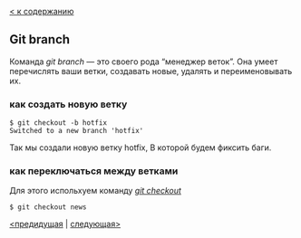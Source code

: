 [< к содержанию](./readme.md)

## **Git branch**

Команда *git branch* — это своего рода “менеджер веток”. Она умеет перечислять ваши ветки, создавать новые, удалять и переименовывать их.

### как создать новую ветку

```
$ git checkout -b hotfix
Switched to a new branch 'hotfix'
```
Так мы создали новую ветку hotfix, В которой будем фиксить баги.

### как переключаться между ветками

Для этого испольхуем команду *[git checkout](./checkout.md)*

```
$ git checkout news
```

[<предидущая](./commit.md) | [следующая>](./checkout.md)

